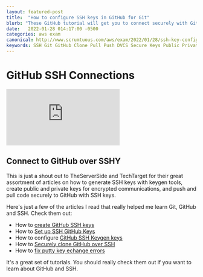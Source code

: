```yaml
---
layout: featured-post
title:  "How to configure SSH keys in GitHub for Git"
blurb: "These GitHub tutorial will get you to connect securely with GitHub, SSH, KeyGen and Git."
date:   2022-01-28 014:17:00 -0500
categories: aws exam
canonical: http://www.scrumtuous.com/aws/exam/2022/01/28/ssh-key-config-git-github-create.html
keywords: SSH Git GitHub Clone Pull Push DVCS Secure Keys Public Private
---
```




<h1>GitHub SSH Connections</h1>
  <div class="row">
    <div class="col-lg-12">
<div class="embed-responsive embed-responsive-16by9">
<iframe clss="embed-responsive-item"  src="https://www.youtube.com/embed/s6KTbytdNgs" frameborder="0" webkitallowfullscreen mozallowfullscreen allowfullscreen></iframe>
</div>
    </div>
  </div>

<h2>Connect to GitHub over SSHY</h2>

This is just a shout out to TheServerSide and TechTarget for their great assortment of articles on how to generate SSH keys with keygen tools, create public and private keys for encrypted communications,
and push and pull code securely to GitHub with SSH keys.

Here's just a few of the articles I read that really helped me learn Git, GitHub and SSH. Check them out:

- How to <a href="https://searchitoperations.techtarget.com/tutorial/Create-an-SSH-key-with-GitHub-for-network-access">create GitHub SSH keys</a>
- How to <a href="https://www.theserverside.com/blog/Coffee-Talk-Java-News-Stories-and-Opinions/GitHub-SSH-Key-Setup-Config-Ubuntu-Linux">Set up SSH GitHub Keys</a>
- How to configure <a href="https://www.theserverside.com/blog/Coffee-Talk-Java-News-Stories-and-Opinions/GitHub-SSH-KeyGen-Example"> GitHub SSH Keygen keys</a>
- How to <a href="https://www.theserverside.com/blog/Coffee-Talk-Java-News-Stories-and-Opinions/github-clone-with-ssh-keys">Securely clone GitHub over SSH</a>
- How to <a href="https://www.theserverside.com/blog/Coffee-Talk-Java-News-Stories-and-Opinions/Putty-Key-Exchange-Algorithm-Couldnt-Agree-Error-Fatal-EC2-AWS-SSH">fix putty key echange errors</a>

It's a great set of tutorials. You should really check them out if you want to learn about GitHub and SSH.
